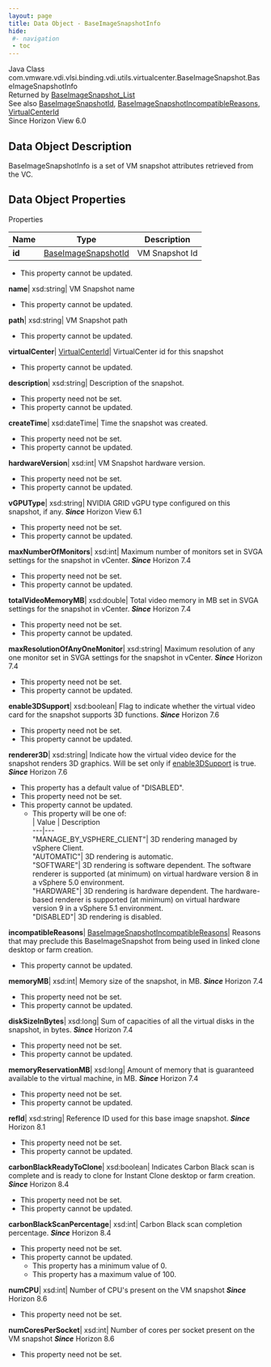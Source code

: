 ```yaml
---
layout: page
title: Data Object - BaseImageSnapshotInfo
hide:
 #- navigation
 - toc
---
```






Java Class
    com.vmware.vdi.vlsi.binding.vdi.utils.virtualcenter.BaseImageSnapshot.BaseImageSnapshotInfo  
Returned by
     [BaseImageSnapshot_List](vdi.utils.virtualcenter.BaseImageSnapshot.md#list)  
See also
     [BaseImageSnapshotId](vdi.entity.BaseImageSnapshotId.md), [BaseImageSnapshotIncompatibleReasons](vdi.utils.virtualcenter.BaseImageSnapshot.BaseImageSnapshotIncompatibleReasons.md), [VirtualCenterId](vdi.entity.VirtualCenterId.md)  
Since 
    Horizon View 6.0

## Data Object Description 

BaseImageSnapshotInfo is a set of VM snapshot attributes retrieved from the VC. 

## Data Object Properties

Properties

Name |  Type |  Description   
---|---|---  
**id**| [BaseImageSnapshotId](vdi.entity.BaseImageSnapshotId.md)|  VM Snapshot Id   


* This property cannot be updated.

  
**name**|  xsd:string|  VM Snapshot name   


* This property cannot be updated.

  
**path**|  xsd:string|  VM Snapshot path   


* This property cannot be updated.

  
**virtualCenter**| [VirtualCenterId](vdi.entity.VirtualCenterId.md)|  VirtualCenter id for this snapshot   


* This property cannot be updated.

  
**description**|  xsd:string|  Description of the snapshot.   


* This property need not be set.
* This property cannot be updated.

  
**createTime**|  xsd:dateTime|  Time the snapshot was created.   


* This property need not be set.
* This property cannot be updated.

  
**hardwareVersion**|  xsd:int|  VM Snapshot hardware version.   


* This property need not be set.
* This property cannot be updated.

  
**vGPUType**|  xsd:string|  NVIDIA GRID vGPU type configured on this snapshot, if any.  **_Since_** Horizon View 6.1  


* This property need not be set.
* This property cannot be updated.

  
**maxNumberOfMonitors**|  xsd:int|  Maximum number of monitors set in SVGA settings for the snapshot in vCenter.  **_Since_** Horizon 7.4  


* This property need not be set.
* This property cannot be updated.

  
**totalVideoMemoryMB**|  xsd:double|  Total video memory in MB set in SVGA settings for the snapshot in vCenter.  **_Since_** Horizon 7.4  


* This property need not be set.
* This property cannot be updated.

  
**maxResolutionOfAnyOneMonitor**|  xsd:string|  Maximum resolution of any one monitor set in SVGA settings for the snapshot in vCenter.  **_Since_** Horizon 7.4  


* This property need not be set.
* This property cannot be updated.

  
**enable3DSupport**|  xsd:boolean|  Flag to indicate whether the virtual video card for the snapshot supports 3D functions.  **_Since_** Horizon 7.6  


* This property need not be set.
* This property cannot be updated.

  
**renderer3D**|  xsd:string|  Indicate how the virtual video device for the snapshot renders 3D graphics. Will be set only if [enable3DSupport](vdi.utils.virtualcenter.BaseImageSnapshot.BaseImageSnapshotInfo.md#enable3DSupport) is true.  **_Since_** Horizon 7.6  


  * This property has a default value of "DISABLED".
* This property need not be set.
* This property cannot be updated.
  * This property will be one of:  
|  Value |  Description   
---|---  
"MANAGE_BY_VSPHERE_CLIENT"| 3D rendering managed by vSphere Client.  
"AUTOMATIC"| 3D rendering is automatic.  
"SOFTWARE"| 3D rendering is software dependent. The software renderer is supported (at minimum) on virtual hardware version 8 in a vSphere 5.0 environment.  
"HARDWARE"| 3D rendering is hardware dependent. The hardware-based renderer is supported (at minimum) on virtual hardware version 9 in a vSphere 5.1 environment.  
"DISABLED"| 3D rendering is disabled.  

  
**incompatibleReasons**| [BaseImageSnapshotIncompatibleReasons](vdi.utils.virtualcenter.BaseImageSnapshot.BaseImageSnapshotIncompatibleReasons.md)|  Reasons that may preclude this BaseImageSnapshot from being used in linked clone desktop or farm creation.   


* This property cannot be updated.

  
**memoryMB**|  xsd:int|  Memory size of the snapshot, in MB.  **_Since_** Horizon 7.4  


* This property need not be set.
* This property cannot be updated.

  
**diskSizeInBytes**|  xsd:long|  Sum of capacities of all the virtual disks in the snapshot, in bytes.  **_Since_** Horizon 7.4  


* This property need not be set.
* This property cannot be updated.

  
**memoryReservationMB**|  xsd:long|  Amount of memory that is guaranteed available to the virtual machine, in MB.  **_Since_** Horizon 7.4  


* This property need not be set.
* This property cannot be updated.

  
**refId**|  xsd:string|  Reference ID used for this base image snapshot.  **_Since_** Horizon 8.1  


* This property need not be set.
* This property cannot be updated.

  
**carbonBlackReadyToClone**|  xsd:boolean|  Indicates Carbon Black scan is complete and is ready to clone for Instant Clone desktop or farm creation.  **_Since_** Horizon 8.4  


* This property need not be set.
* This property cannot be updated.

  
**carbonBlackScanPercentage**|  xsd:int|  Carbon Black scan completion percentage.  **_Since_** Horizon 8.4  


* This property need not be set.
* This property cannot be updated.
  * This property has a minimum value of 0. 
  * This property has a maximum value of 100. 

  
**numCPU**|  xsd:int|  Number of CPU's present on the VM snapshot  **_Since_** Horizon 8.6  


* This property need not be set.

  
**numCoresPerSocket**|  xsd:int|  Number of cores per socket present on the VM snapshot  **_Since_** Horizon 8.6  


* This property need not be set.

  
  
  
  
  
  

